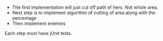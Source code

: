   * The first implementation will just cut off path of hero. Not whole area.
  * Next step is to implement algorithm of cutting of area along with the percentage
  * Then implement enemies

Each step must have jUnit tests.